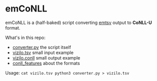 # emCoNLL

emCoNLL is a (half-baked) script converting [emtsv](https://github.com/dlt-rilmta/emtsv) output to **CoNLL-U** format.

What's in this repo:

* [converter.py](converter.py) the script itself
* [vizilo.tsv](vizilo.tsv) small input example
* [vizilo.conll](vizilo.conll) small output example
* [conll_features](conll_features) about the formats

Usage:
`cat vizilo.tsv python3 converter.py > vizilo.tsv`

